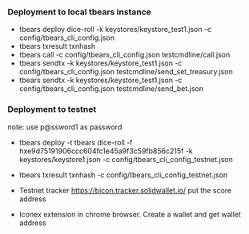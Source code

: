 ### Deployment to local tbears instance

* tbears deploy dice-roll -k keystores/keystore_test1.json -c config/tbears_cli_config.json
* tbears txresult txnhash 
* tbears call -c config/tbears_cli_config.json testcmdline/call.json
* tbears sendtx -k keystores/keystore_test1.json -c config/tbears_cli_config.json testcmdline/send_set_treasury.json
* tbears sendtx -k keystores/keystore_test1.json -c config/tbears_cli_config.json testcmdline/send_bet.json

### Deployment to testnet

note: use p@ssword1 as password
* tbears deploy -t tbears  dice-roll -f hxe9d75191906ccc604fc1e45a9f3c59fb856c215f -k keystores/keystore1.json -c config/tbears_cli_config_testnet.json

* tbears txresult txnhash -c config/tbears_cli_config_testnet.json

* Testnet tracker https://bicon.tracker.solidwallet.io/  put the score address 

* Iconex extension in chrome browser. Create a wallet and get wallet address
